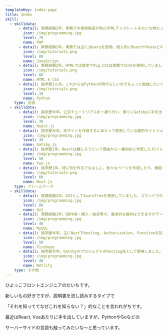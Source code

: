 ```yaml
---
templateKey: index-page
title: Index
skill:
  - skilldata:
      - detail: 実務経験2年。実務での使用用途が殆どHTMLテンプレートみたいな物だった為、Classやオブジェクト指向については少し苦手意識があります😅
        icon: /img/programming.jpg
        level: 70
        name: PHP
      - detail: 実務経験2年。実務では主にjQueryを使用。個人的にReactやVueなどのフレームワークを少し齧りました。次はしっかりTypeScriptの学習をしていきたいと思っています🙋‍♂️
        icon: /img/tutorials.png
        level: 80
        name: JavaScript
      - detail: 実務経験2年。HTMLでは独学でPug,CSSは実務でSCSSを使用していました。
        icon: /img/tutorials.png
        level: 80
        name: HTML & CSS
      - detail: 独学歴1ヵ月。これからはPythonの時代らしいのでちょっと勉強したいと思って始めました。Pythonデキルマンになりたい！
        icon: /img/tutorials.png
        level: 10
        name: Python
    type: 言語
  - skilldata:
      - detail: 独学歴半年。公式チュートリアルを一通り行い、直ぐにGatsbyに手を出してしまったため、ReactでわからないのかGatsbyでわからないのかも分からない時もたまにあります😅個人的に今後はVueよりも力を入れて勉強したいと思っています💪
        icon: /img/programming.jpg
        level: 30
        name: React.js
      - detail: 独学歴半年。本サイトを作成するにあたって使用している静的サイトジェネレータ。便利すぎて感動している所です。
        icon: /img/programming.jpg
        level: 30
        name: Gatsby.js
      - detail: 独学歴1年。Reactは難しそうという理由から一番初めに学習したJSフレームワーク。v2を割と触り込みましたが、v3が出て以来触れていないので、また少し触ってみたいと思っています🙋‍♂️
        icon: /img/programming.jpg
        level: 50
        name: Vue.js
      - detail: 独学歴1年。特に何を作るでもなしに、色々なページを作成したり、機能を試したりして遊びました。VuexもNuxtを触りながらある程度慣れる事ができました💪
        icon: /img/tutorials.png
        level: 60
        name: Nuxt.js
    type: フレームワーク
  - skilldata:
      - detail: 実務経験2年。GUIとしてSoureTreeを使用していました。コマンドでの操作も基本的なものならできます💪
        icon: /img/programming.jpg
        level: 80
        name: Git
      - detail: 実務経験1年。DB作成・挿入・結合等々、基本的な操作はできますがデータベース設計は殆ど未経験みたいなものです😅
        icon: /img/programming.jpg
        level: 40
        name: MySQL
      - detail: 独学歴半年。主にNuxtでHosting, Authorization, Functionを試しました。めちゃくちゃ多機能でGoogleさん製という信用もあるので、力を入れて学習していきたいと思っています🔥
        icon: /img/programming.jpg
        level: 50
        name: Firebase
      - detail: 独学歴半年。GatsbyのプロジェクトのHosting先として使用しました。本サイトのHostingもNetlifyで行っています。
        icon: /img/programming.jpg
        level: 40
        name: Netlify
    type: その他
---
```

ひよっこフロントエンジニアのだいちです。

新しいもの好きですが、説明書を流し読みするタイプで

「それを知っててなぜこれを知らない？」的なことを言われがちです。

最近はReact, Vueあたりに手を出していますが、PythonやGoなどの

サーバーサイドの言語も触ってみたいな～と思っています。
